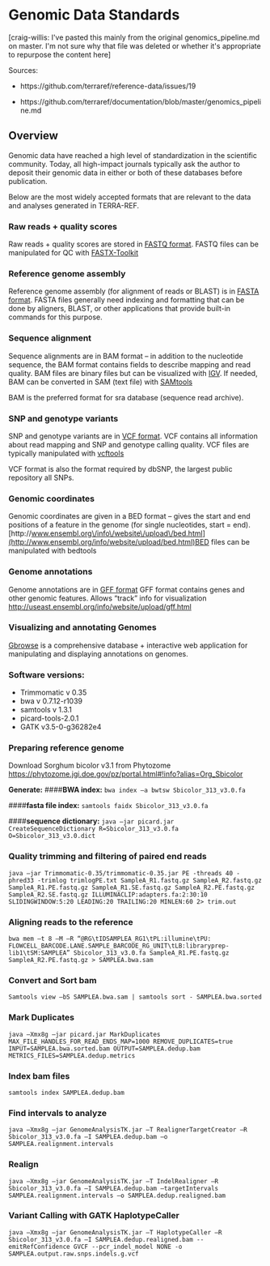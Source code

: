 # Genomic Data Standards

\[craig-willis: I've pasted this mainly from the original genomics\_pipeline.md on master.  I'm not sure why that file was deleted or whether it's appropriate to repurpose the content here\]

Sources:

* https:\/\/github.com\/terraref\/reference-data\/issues\/19

* https:\/\/github.com\/terraref\/documentation\/blob\/master\/genomics\_pipeline.md


## Overview

Genomic data have reached a high level of standardization in the scientific community. Today, all high-impact journals typically ask the author to deposit their genomic data in either or both of these databases before publication.

Below are the most widely accepted formats that are relevant to the data and analyses generated in TERRA-REF.

### **Raw reads + quality scores**

Raw reads + quality scores are stored in [FASTQ format](http://maq.sourceforge.net/fastq.shtml). FASTQ files can be manipulated for QC with [FASTX-Toolkit](http://hannonlab.cshl.edu/fastx_toolkit/)

### **Reference genome assembly**

Reference genome assembly \(for alignment of reads or BLAST\) is in [FASTA format](https://en.wikipedia.org/wiki/FASTA_format). FASTA files generally need indexing and formatting that can be done by aligners, BLAST, or other applications that provide built-in commands for this purpose.

### **Sequence alignment**

Sequence alignments are in BAM format – in addition to the nucleotide sequence, the BAM format contains fields to describe mapping and read quality. BAM files are binary files but can be visualized with [IGV](http://www.broadinstitute.org/igv/). If needed, BAM can be converted in SAM \(text file\) with [SAMtools](http://samtools.sourceforge.net/)

BAM is the preferred format for sra database \(sequence read archive\).

### **SNP and genotype variants**

SNP and genotype variants are in [VCF format](http://www.1000genomes.org/wiki/Analysis/Variant%20Call%20Format/vcf-variant-call-format-version-40). VCF contains all information about read mapping and SNP and genotype calling quality. VCF files are typically manipulated with [vcftools](https://vcftools.github.io/index.html)

VCF format is also the format required by dbSNP, the largest public repository all SNPs.

### **Genomic coordinates**

Genomic coordinates are given in a BED format – gives the start and end positions of a feature in the genome \(for single nucleotides, start = end\). [http:\/\/www.ensembl.org\/info\/website\/upload\/bed.html](http://www.ensembl.org/info/website/upload/bed.html)BED files can be manipulated with bedtools

### **Genome annotations**

Genome annotations are in [GFF format](http://useast.ensembl.org/info/website/upload/gff.html) GFF format contains genes and other genomic features. Allows “track” info for visualization [http:\/\/useast.ensembl.org\/info\/website\/upload\/gff.html](http://useast.ensembl.org/info/website/upload/gff.html)

### **Visualizing and annotating Genomes**

[Gbrowse](http://gmod.org/wiki/GBrowse) is a comprehensive database + interactive web application for manipulating and displaying annotations on genomes.

### **Software versions:**
* Trimmomatic v 0.35
* bwa v 0.7.12-r1039
* samtools v 1.3.1
* picard-tools-2.0.1
* GATK v3.5-0-g36282e4

### **Preparing reference genome**

Download Sorghum bicolor v3.1 from Phytozome https://phytozome.jgi.doe.gov/pz/portal.html#!info?alias=Org_Sbicolor

**Generate:**
####**BWA index:**
`bwa index –a bwtsw Sbicolor_313_v3.0.fa`

####**fasta file index:**
`samtools faidx Sbicolor_313_v3.0.fa`

####**sequence dictionary:**
`java –jar picard.jar CreateSequenceDictionary R=Sbicolor_313_v3.0.fa O=Sbicolor_313_v3.0.dict`

### **Quality trimming and filtering of paired end reads**
`java –jar Trimmomatic-0.35/trimmomatic-0.35.jar PE -threads 40 -phred33 -trimlog trimlogPE.txt SampleA_R1.fastq.gz SampleA_R2.fastq.gz SampleA_R1.PE.fastq.gz SampleA_R1.SE.fastq.gz SampleA_R2.PE.fastq.gz SampleA_R2.SE.fastq.gz ILLUMINACLIP:adapters.fa:2:30:10 SLIDINGWINDOW:5:20 LEADING:20 TRAILING:20 MINLEN:60 2> trim.out`

### **Aligning reads to the reference**
`bwa mem –t 8 –M –R “@RG\tIDSAMPLEA_RG1\tPL:illumine\tPU: FLOWCELL_BARCODE.LANE.SAMPLE_BARCODE_RG_UNIT\tLB:libraryprep-lib1\tSM:SAMPLEA” Sbicolor_313_v3.0.fa SampleA_R1.PE.fastq.gz SampleA_R2.PE.fastq.gz > SAMPLEA.bwa.sam`

### **Convert and Sort bam**
`Samtools view –bS SAMPLEA.bwa.sam | samtools sort - SAMPLEA.bwa.sorted`

### **Mark Duplicates**
`java –Xmx8g –jar picard.jar MarkDuplicates MAX_FILE_HANDLES_FOR_READ_ENDS_MAP=1000 REMOVE_DUPLICATES=true INPUT=SAMPLEA.bwa.sorted.bam OUTPUT=SAMPLEA.dedup.bam METRICS_FILES=SAMPLEA.dedup.metrics` 

### **Index bam files**
`samtools index SAMPLEA.dedup.bam`

### **Find intervals to analyze**
`java –Xmx8g –jar GenomeAnalysisTK.jar –T RealignerTargetCreator –R Sbicolor_313_v3.0.fa –I SAMPLEA.dedup.bam –o SAMPLEA.realignment.intervals`

### **Realign**
`java –Xmx8g –jar GenomeAnalysisTK.jar –T IndelRealigner –R Sbicolor_313_v3.0.fa –I SAMPLEA.dedup.bam –targetIntervals SAMPLEA.realignment.intervals –o SAMPLEA.dedup.realigned.bam`

### **Variant Calling with GATK HaplotypeCaller**
`java –Xmx8g –jar GenomeAnalysisTK.jar –T HaplotypeCaller –R Sbicolor_313_v3.0.fa –I SAMPLEA.dedup.realigned.bam --emitRefConfidence GVCF --pcr_indel_model NONE -o SAMPLEA.output.raw.snps.indels.g.vcf`






